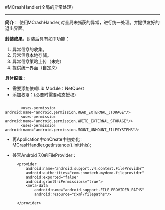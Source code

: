 #MCrashHandler(全局的异常处理)

-------------------

**简介**：
使用MCrashHandler,对全局未捕获的异常，进行统一处理。并提供友好的退出界面。

**封装成果**，封装后具有如下功能：

1. 异常信息的收集。
2. 异常信息本地存储。
3. 异常信息策略上传（未完）
4. 提供统一界面（自定义）

**具体配置**：

- 需要添加依赖Lib Module：NetQuest
- 添加权限：(必要时需要动态授权)

```

       <uses-permission android:name="android.permission.READ_EXTERNAL_STORAGE"/>
       <uses-permission android:name="android.permission.WRITE_EXTERNAL_STORAGE"/>
       <uses-permission android:name="android.permission.MOUNT_UNMOUNT_FILESYSTEMS"/>
```

- 再Application中onCreate中初始化：MCrashHandler.getInstance().init(this);
- 兼容Android 7.0的FileProvider：
       
        <provider
            android:name="android.support.v4.content.FileProvider"
            android:authorities="com.innotech.mydemo.fileprovider"
            android:exported="false"
            android:grantUriPermissions="true">
            <meta-data
                android:name="android.support.FILE_PROVIDER_PATHS"
                android:resource="@xml/filepaths"/>

        </provider>
     
